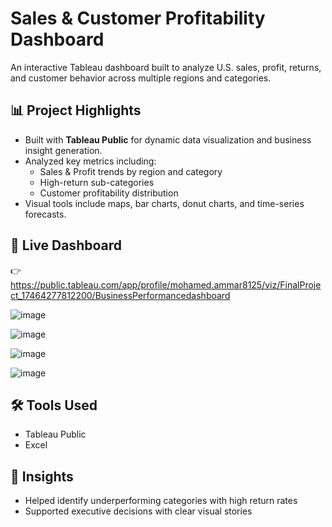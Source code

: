 # Sales & Customer Profitability Dashboard

An interactive Tableau dashboard built to analyze U.S. sales, profit, returns, and customer behavior across multiple regions and categories.

## 📊 Project Highlights

- Built with **Tableau Public** for dynamic data visualization and business insight generation.
- Analyzed key metrics including:
  - Sales & Profit trends by region and category
  - High-return sub-categories
  - Customer profitability distribution
- Visual tools include maps, bar charts, donut charts, and time-series forecasts.

## 🔗 Live Dashboard

👉 https://public.tableau.com/app/profile/mohamed.ammar8125/viz/FinalProject_17464277812200/BusinessPerformancedashboard

![image](https://github.com/user-attachments/assets/8b563ac6-0983-4a88-84c2-ce77ec202cae)

![image](https://github.com/user-attachments/assets/51e082c2-8575-403c-85e6-568dcd346d66)

![image](https://github.com/user-attachments/assets/fb4cac1c-538f-4030-ab8f-4504fcff63ab)

![image](https://github.com/user-attachments/assets/70d5e50b-fd03-479a-8b2e-aecea0e60f2d)



## 🛠 Tools Used

- Tableau Public
- Excel

## 🧠 Insights

- Helped identify underperforming categories with high return rates
- Supported executive decisions with clear visual stories


